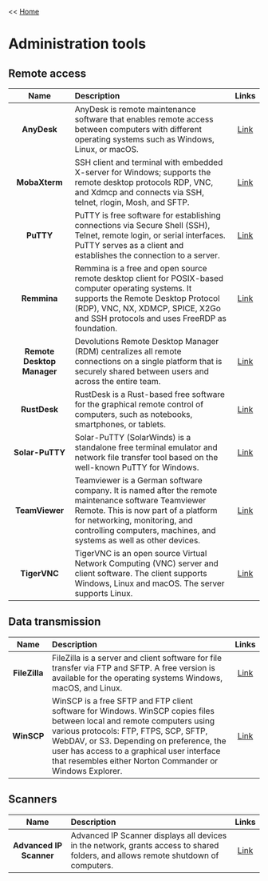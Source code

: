 << [Home](https://github.com/michel-abele/it-link-lists/blob/main/README.md)

# Administration tools

## Remote access

| Name | Description | Links |
| :--: | :---------- | :---: |
| **AnyDesk** | AnyDesk is remote maintenance software that enables remote access between computers with different operating systems such as Windows, Linux, or macOS. | [Link](https://anydesk.com/) |
| **MobaXterm** | SSH client and terminal with embedded X-server for Windows; supports the remote desktop protocols RDP, VNC, and Xdmcp and connects via SSH, telnet, rlogin, Mosh, and SFTP. | [Link](https://mobaxterm.mobatek.net/) |
| **PuTTY** | PuTTY is free software for establishing connections via Secure Shell (SSH), Telnet, remote login, or serial interfaces. PuTTY serves as a client and establishes the connection to a server. | [Link](https://www.chiark.greenend.org.uk/~sgtatham/putty/) |
| **Remmina** | Remmina is a free and open source remote desktop client for POSIX-based computer operating systems. It supports the Remote Desktop Protocol (RDP), VNC, NX, XDMCP, SPICE, X2Go and SSH protocols and uses FreeRDP as foundation. | [Link](https://www.remmina.org/) |
| **Remote Desktop Manager** | Devolutions Remote Desktop Manager (RDM) centralizes all remote connections on a single platform that is securely shared between users and across the entire team. | [Link](https://devolutions.net/remote-desktop-manager/) |
| **RustDesk** | RustDesk is a Rust-based free software for the graphical remote control of computers, such as notebooks, smartphones, or tablets. | [Link](https://rustdesk.com/) |
| **Solar-PuTTY** | Solar-PuTTY (SolarWinds) is a standalone free terminal emulator and network file transfer tool based on the well-known PuTTY for Windows. | [Link](https://www.solarwinds.com/free-tools/solar-putty) |
| **TeamViewer** | Teamviewer is a German software company. It is named after the remote maintenance software Teamviewer Remote. This is now part of a platform for networking, monitoring, and controlling computers, machines, and systems as well as other devices. | [Link](https://www.teamviewer.com/) |
| **TigerVNC** | TigerVNC is an open source Virtual Network Computing (VNC) server and client software. The client supports Windows, Linux and macOS. The server supports Linux. | [Link](https://tigervnc.org/) |

## Data transmission

| Name | Description | Links |
| :--: | :---------- | :---: |
| **FileZilla** | FileZilla is a server and client software for file transfer via FTP and SFTP. A free version is available for the operating systems Windows, macOS, and Linux. | [Link](https://filezilla-project.org/) |
| **WinSCP** | WinSCP is a free SFTP and FTP client software for Windows. WinSCP copies files between local and remote computers using various protocols: FTP, FTPS, SCP, SFTP, WebDAV, or S3. Depending on preference, the user has access to a graphical user interface that resembles either Norton Commander or Windows Explorer. | [Link](https://winscp.net/) |

## Scanners

| Name | Description | Links |
| :--: | :---------- | :---: |
| **Advanced IP Scanner** | Advanced IP Scanner displays all devices in the network, grants access to shared folders, and allows remote shutdown of computers. | [Link](https://www.advanced-ip-scanner.com/) |
